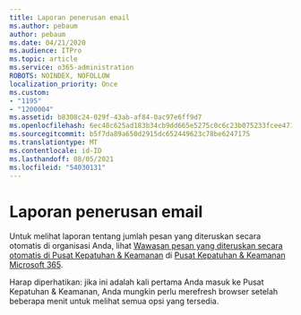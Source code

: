 ```yaml
---
title: Laporan penerusan email
ms.author: pebaum
author: pebaum
ms.date: 04/21/2020
ms.audience: ITPro
ms.topic: article
ms.service: o365-administration
ROBOTS: NOINDEX, NOFOLLOW
localization_priority: Once
ms.custom:
- "1195"
- "1200004"
ms.assetid: b8308c24-029f-43ab-af84-0ac97e6ff9d7
ms.openlocfilehash: 6ec48c625ad183b34cb9dd665e5275c0c6c23b075233fcee4712404ab8f37284
ms.sourcegitcommit: b5f7da89a650d2915dc652449623c78be6247175
ms.translationtype: MT
ms.contentlocale: id-ID
ms.lasthandoff: 08/05/2021
ms.locfileid: "54030131"
---
```

# <a name="email-forwarding-report"></a>Laporan penerusan email

Untuk melihat laporan tentang jumlah pesan yang diteruskan secara otomatis di organisasi Anda, lihat [Wawasan pesan yang diteruskan secara otomatis di Pusat Kepatuhan & Keamanan](https://docs.microsoft.com/microsoft-365/security/office-365-security/mfi-auto-forwarded-messages-report) di [Pusat Kepatuhan &amp; Keamanan Microsoft 365](https://protection.office.com/#/homepage).
  
Harap diperhatikan: jika ini adalah kali pertama Anda masuk ke Pusat Kepatuhan &amp; Keamanan, Anda mungkin perlu merefresh browser setelah beberapa menit untuk melihat semua opsi yang tersedia.
  
